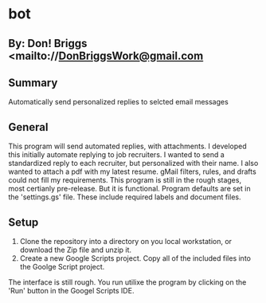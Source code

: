# bot             
## By: Don! Briggs  <mailto://DonBriggsWork@gmail.com
## Summary
Automatically send personalized replies to selcted email messages

## General
This program will send automated replies, with attachments. I developed this initially automate replying to job recruiters. I wanted to send a standardized reply to each recruiter, but personalized with their name. I also wanted to attach a pdf with my latest resume. gMail filters, rules, and drafts could not fill my requirements. This program is still in the rough stages, most certianly pre-release. But it is functional. Program defaults are set in the 'settings.gs' file. These include required labels and document files.
## Setup
1. Clone the repository into a directory on you local workstation, or download the Zip file and unzip it.
2. Create a new Google Scripts project. Copy all of the included files into the Goolge Script project.

The interface is still rough. You run utilixe the program by clicking on the 'Run' button in the Googel Scripts IDE.

